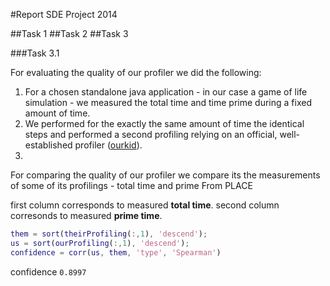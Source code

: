 #Report SDE Project 2014

##Task 1
##Task 2
##Task 3


###Task 3.1

For evaluating the quality of our profiler we did the following:
1. For a chosen standalone java application - in our case a game of life simulation - we measured the total time and time prime during a fixed amount of time. 
2. We performed for the exactly the same amount of time the identical steps and performed a second profiling relying on an official, well-established profiler ([ourkid](http://www.yourkit.com/)).
3. 

For comparing the quality of our profiler we compare its the measurements of some of its profilings - total time and prime
From PLACE 


first column corresponds to measured **total time**.
second column corresonds to measured **prime time**.

```matlab
them = sort(theirProfiling(:,1), 'descend');
us = sort(ourProfiling(:,1), 'descend');
confidence = corr(us, them, 'type', 'Spearman')
```

confidence `0.8997`




